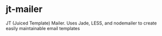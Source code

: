 jt-mailer
=========
JT (Juiced Template) Mailer. Uses Jade, LESS, and nodemailer to create easily maintainable email templates